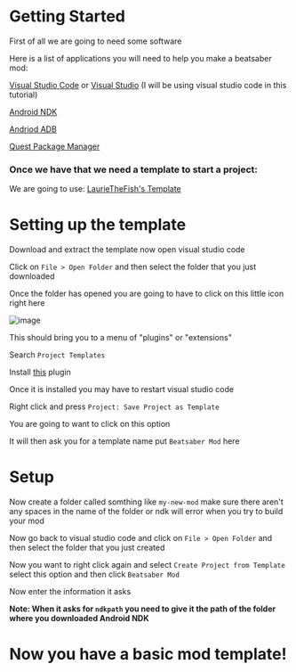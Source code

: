# Getting Started

First of all we are going to need some software

Here is a list of applications you will need to help you make a beatsaber mod:

[Visual Studio Code](https://code.visualstudio.com/) or [Visual Studio](https://visualstudio.microsoft.com/) (I will be using visual studio code in this tutorial)

[Android NDK](https://developer.android.com/ndk/downloads)

[Andriod ADB](https://developer.android.com/studio/releases/platform-tools)

[Quest Package Manager](https://github.com/sc2ad/questpackagemanager)

### Once we have that we need a template to start a project:

We are going to use: [LaurieTheFish's Template](https://github.com/Lauriethefish/quest-mod-template)

# Setting up the template
<a id="template"></a>

Download and extract the template now open visual studio code

Click on `File > Open Folder` and then select the folder that you just downloaded

Once the folder has opened you are going to have to click on this little icon right here

![image](https://user-images.githubusercontent.com/57566773/132739318-647a99b5-bea6-4063-8d3f-94ed34feb510.png)

This should bring you to a menu of "plugins" or "extensions"

Search `Project Templates`

Install [this](https://marketplace.visualstudio.com/items?itemName=cantonios.project-templates) plugin

Once it is installed you may have to restart visual studio code

Right click and press `Project: Save Project as Template`

You are going to want to click on this option

It will then ask you for a template name put `Beatsaber Mod` here

# Setup
<a id="setup"></a>

Now create a folder called somthing like `my-new-mod` make sure there aren't any spaces in the name of the folder or ndk will error when you try to build your mod

Now go back to visual studio code and click on `File > Open Folder` and then select the folder that you just created

Now you want to right click again and select `Create Project from Template` select this option and then click `Beatsaber Mod`

Now enter the information it asks

**Note: When it asks for `ndkpath` you need to give it the path of the folder where you downloaded Android NDK**

# Now you have a basic mod template!
